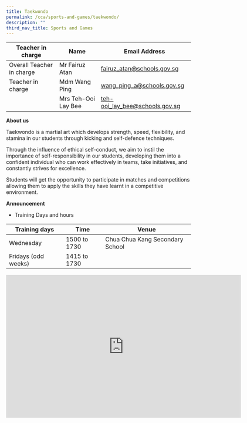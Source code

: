 ```yaml
---
title: Taekwondo
permalink: /cca/sports-and-games/taekwondo/
description: ""
third_nav_title: Sports and Games
---
```

| Teacher in charge	| Name 	| Email Address 	|
|---	|---	|---	|
| Overall Teacher in charge	| Mr Fairuz Atan	| [fairuz_atan@schools.gov.sg](mailto:fairuz_atan@schools.gov.sg)	|
| Teacher in charge	| Mdm Wang Ping	| [wang_ping_a@schools.gov.sg](mailto:wang_ping_a@schools.gov.sg)	|
| 	| Mrs Teh-Ooi Lay Bee	| [teh-ooi_lay_bee@schools.gov.sg](mailto:teh-ooi_lay_bee@schools.gov.sg)	|


**About us**

Taekwondo is a martial art which develops strength, speed, flexibility, and stamina in our students through kicking and self-defence techniques. 

Through the influence of ethical self-conduct, we aim to instil the importance of self-responsibility in our students, developing them into a confident individual who can work effectively in teams, take initiatives, and constantly strives for excellence.  

Students will get the opportunity to participate in matches and competitions allowing them to apply the skills they have learnt in a competitive environment.



**Announcement** 

* Training Days and hours

|Training days	| Time	| Venue	|
|---	|---	|---	|
| Wednesday	| 1500 to 1730 | Chua Chua Kang Secondary School 	|
| Fridays (odd weeks)	| 1415 to 1730	|	|

<iframe src="https://docs.google.com/presentation/d/e/2PACX-1vRULT4xRo4wO7HErkFGbeFxQyYAiUYxSkvHCCSRJWJezHjTZ0TwnAKtWUDbNegcsw/embed?start=true&amp;loop=true&amp;delayms=3000" frameborder="0" width="640" height="389" allowfullscreen="true"></iframe>